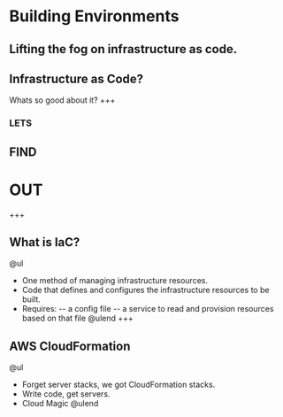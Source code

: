 [comment]: <> (https://gitpitch.com/willstobo/spps-brownbags/master?p=how-we-build-environments)
# Building Environments
Lifting the fog on infrastructure as code.
---
## Infrastructure as Code?
Whats so good about it? 
+++
### LETS
## FIND
# OUT
+++
## What is IaC?
@ul
- One method of managing infrastructure resources.
- Code that defines and configures the infrastructure resources to be built.
- Requires:
-- a config file 
-- a service to read and provision resources based on that file 
@ulend
+++
## AWS CloudFormation
@ul
- Forget server stacks, we got CloudFormation stacks.
- Write code, get servers.
- Cloud Magic
@ulend

